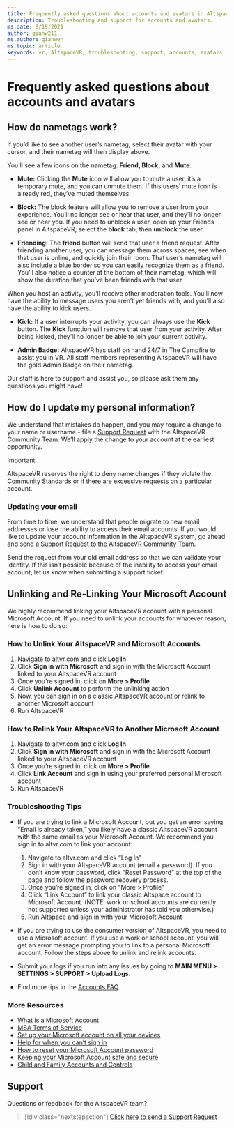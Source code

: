 ```yaml
---
title: Frequently asked questions about accounts and avatars in AltspaceVR
description: Troubleshooting and support for accounts and avatars.
ms.date: 8/19/2021
author: qianw211    
ms.author: qianwen
ms.topic: article
keywords: vr, AltspaceVR, troubleshooting, support, accounts, avatars
---
```


# Frequently asked questions about accounts and avatars

## How do nametags work?

If you’d like to see another user’s nametag, select their avatar with your cursor, and their nametag will then display above.

You’ll see a few icons on the nametag: **Friend, Block,** and **Mute**.

* **Mute:** Clicking the **Mute** icon will allow you to mute a user, it’s a temporary mute, and you can unmute them. If this users’ mute icon is already red, they’ve muted themselves.

* **Block:** The block feature will allow you to remove a user from your experience. You’ll no longer see or hear that user, and they’ll no longer see or hear you. If you need to unblock a user, open up your Friends panel in AltspaceVR, select the **block** tab, then **unblock** the user.

* **Friending:** The **friend** button will send that user a friend request. After friending another user, you can message them across spaces, see when that user is online, and quickly join their room. That user’s nametag will also include a blue border so you can easily recognize them as a friend. You’ll also notice a counter at the bottom of their nametag, which will show the duration that you’ve been friends with that user.

When you host an activity, you’ll receive other moderation tools. You’ll now have the ability to message users you aren’t yet friends with, and you’ll also have the ability to kick users.

* **Kick:** If a user interrupts your activity, you can always use the **Kick** button. The **Kick** function will remove that user from your activity. After being kicked, they’ll no longer be able to join your current activity. 

* **Admin Badge:** AltspaceVR has staff on hand 24/7 in The Campfire to assist you in VR. All staff members representing AltspaceVR will have the gold Admin Badge on their nametag.

Our staff is here to support and assist you, so please ask them any questions you might have!

## How do I update my personal information?

We understand that mistakes do happen, and you may require a change to your name or username - file a [Support Request](https://help.altvr.com/hc/requests/new) with the AltspaceVR Community Team. We’ll apply the change to your account at the earliest opportunity.

> [!IMPORTANT]
> AltspaceVR reserves the right to deny name changes if they violate the Community Standards or if there are excessive requests on a particular account.

### Updating your email

From time to time, we understand that people migrate to new email addresses or lose the ability to access their email accounts. If you would like to update your account information in the AltspaceVR system, go ahead and send a [Support Request to the AltspaceVR Community Team](https://help.altvr.com/hc/requests/new). 

Send the request from your old email address so that we can validate your identity. If this isn’t possible because of the inability to access your email account, let us know when submitting a support ticket.

## Unlinking and Re-Linking Your Microsoft Account

We highly recommend linking your AltspaceVR account with a personal Microsoft Account. If you need to unlink your accounts for whatever reason, here is how to do so:

### How to Unlink Your AltspaceVR and Microsoft Accounts

1. Navigate to altvr.com and click **Log In**
2. Click **Sign in with Microsoft** and sign in with the Microsoft Account linked to your AltspaceVR account
3. Once you’re signed in, click on **More > Profile**
4. Click **Unlink Account** to perform the unlinking action
5. Now, you can sign in on a classic AltspaceVR account or relink to another Microsoft account
6. Run AltspaceVR


### How to Relink Your AltspaceVR to Another Microsoft Account

1. Navigate to altvr.com and click **Log In**
2. Click **Sign in with Microsoft** and sign in with the Microsoft Account linked to your AltspaceVR account
3. Once you’re signed in, click on **More > Profile**
5. Click **Link Account** and sign in using your preferred personal Microsoft account
6. Run AltspaceVR


### Troubleshooting Tips

* If you are trying to link a Microsoft Account, but you get an error saying “Email is already taken,” you likely have a classic AltspaceVR account with the same email as your Microsoft Account. We recommend you sign in to altvr.com to link your account:
    1. Navigate to altvr.com and click “Log In”
    2. Sign in with your AltspaceVR account (email + password). If you don’t know your password, click “Reset Password” at the top of the page and follow the password recovery process. 
    3. Once you’re signed in, click on “More > Profile”
    4. Click “Link Account” to link your classic Altspace account to Microsoft Account. (NOTE: work or school accounts are currently not supported unless your administrator has told you otherwise.)
    5. Run Altspace and sign in with your Microsoft Account
    
* If you are trying to use the consumer version of AltspaceVR, you need to use a Microsoft account. If you use a work or school account, you will get an error message prompting you to link to a personal Microsoft account. Follow the steps above to unlink and relink accounts. 

* Submit your logs if you run into any issues by going to **MAIN MENU > SETTINGS > SUPPORT > Upload Logs**.

* Find more tips in the [Accounts FAQ](../getting-started/creating-and-linking-accounts.md)


### More Resources

* [What is a Microsoft Account](https://account.microsoft.com/account?lang=)
* [MSA Terms of Service](https://www.microsoft.com/servicesagreement/)
* [Set up your Microsoft account on all your devices](https://account.microsoft.com/account/connect-devices)
* [Help for when you can’t sign in](https://support.microsoft.com//account-billing/when-you-can-t-sign-in-to-your-microsoft-account-475c9b5c-8c25-49f1-9c2d-c64b7072e735)
* [How to reset your Microsoft Account password](https://support.microsoft.com//account-billing/how-to-reset-your-microsoft-account-password-eff4f067-5042-c1a3-fe72-b04d60556c37)
* [Keeping your Microsoft Account safe and secure](https://support.microsoft.com//account-billing/how-to-help-keep-your-microsoft-account-safe-and-secure-628538c2-7006-33bb-5ef4-c917657362b9)
* [Child and Family Accounts and Controls](https://account.microsoft.com/family/about?refd=www.microsoft.com&ru=https:%2F%2Faccount.microsoft.com%2Ffamily%3Frefd%3Dwww.microsoft.com)

## Support

Questions or feedback for the AltspaceVR team? 

> [!div class="nextstepaction"]
> [Click here to send a Support Request](https://help.altvr.com/hc/requests/new)